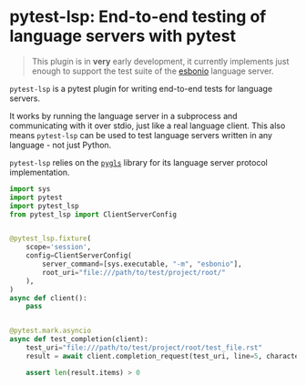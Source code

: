 # pytest-lsp: End-to-end testing of language servers with pytest

> This plugin is in **very** early development, it currently implements just enough to support the test suite of the [esbonio](https://github.com/swyddfa/esbonio) language server.

`pytest-lsp` is a pytest plugin for writing end-to-end tests for language servers.

It works by running the language server in a subprocess and communicating with it over stdio, just like a real language client. 
This also means `pytest-lsp` can be used to test language servers written in any language - not just Python.

`pytest-lsp` relies on the [`pygls`](https://github.com/openlawlibrary/pygls) library for its language server protocol implementation.

```python
import sys
import pytest
import pytest_lsp
from pytest_lsp import ClientServerConfig


@pytest_lsp.fixture(
    scope='session', 
    config=ClientServerConfig(
        server_command=[sys.executable, "-m", "esbonio"],
        root_uri="file:///path/to/test/project/root/"
    ),
)
async def client():
    pass  


@pytest.mark.asyncio
async def test_completion(client):
    test_uri="file:///path/to/test/project/root/test_file.rst"
    result = await client.completion_request(test_uri, line=5, character=23)

    assert len(result.items) > 0
```